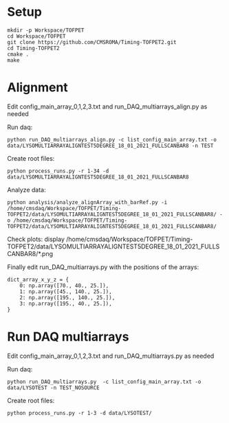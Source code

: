 # Setup
```
mkdir -p Workspace/TOFPET
cd Workspace/TOFPET
git clone https://github.com/CMSROMA/Timing-TOFPET2.git
cd Timing-TOFPET2
cmake .
make
```

# Alignment

Edit config_main_array_0,1,2,3.txt and run_DAQ_multiarrays_align.py as needed

Run daq:
```
python run_DAQ_multiarrays_align.py -c list_config_main_array.txt -o data/LYSOMULTIARRAYALIGNTEST5DEGREE_18_01_2021_FULLSCANBAR8 -n TEST
```

Create root files:
```
python process_runs.py -r 1-34 -d data/LYSOMULTIARRAYALIGNTEST5DEGREE_18_01_2021_FULLSCANBAR8
```

Analyze data:
```
python analysis/analyze_alignArray_with_barRef.py -i /home/cmsdaq/Workspace/TOFPET/Timing-TOFPET2/data/LYSOMULTIARRAYALIGNTEST5DEGREE_18_01_2021_FULLSCANBAR8/ -o /home/cmsdaq/Workspace/TOFPET/Timing-TOFPET2/data/LYSOMULTIARRAYALIGNTEST5DEGREE_18_01_2021_FULLSCANBAR8/
```

Check plots:
display  /home/cmsdaq/Workspace/TOFPET/Timing-TOFPET2/data/LYSOMULTIARRAYALIGNTEST5DEGREE_18_01_2021_FULLSCANBAR8/*.png

Finally edit run_DAQ_multiarrays.py with the positions of the arrays:
```
dict_array_x_y_z = {
    0: np.array([70., 40., 25.]),
    1: np.array([45., 140., 25.]),
    2: np.array([195., 140., 25.]),
    3: np.array([195., 40., 25.]),
}
```

# Run DAQ multiarrays
Edit config_main_array_0,1,2,3.txt and run_DAQ_multiarrays.py as needed

Run daq:
```
python run_DAQ_multiarrays.py  -c list_config_main_array.txt -o data/LYSOTEST -n TEST_NOSOURCE
```

Create root files:
```
python process_runs.py -r 1-3 -d data/LYSOTEST/
```


